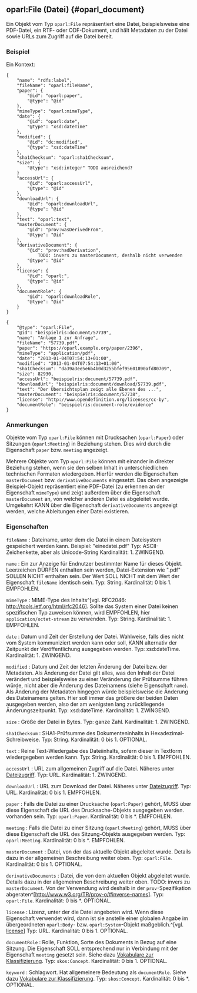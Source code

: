 oparl:File (Datei)  {#oparl_document}
----------------------

Ein Objekt vom Typ `oparl:File` repräsentiert eine Datei,
beispielsweise eine PDF-Datei, ein RTF- oder ODF-Dokument,
und hält Metadaten zu der Datei sowie URLs zum Zugriff auf 
die Datei bereit.

### Beispiel ###

Ein Kontext:

~~~~~
{
    "name": "rdfs:label",
    "fileName": "oparl:fileName",
    "paper": {
        "@id": "oparl:paper",
        "@type": "@id"
    },
    "mimeType": "oparl:mimeType",
    "date": {
        "@id": "oparl:date",
        "@type": "xsd:dateTime"
    },
    "modified": {
        "@id": "dc:modified",
        "@type": "xsd:dateTime"
    },
    "sha1Checksum": "oparl:sha1Checksum",
    "size": {
        "@type": "xsd:integer" TODO ausreichend?
    }
    "accessUrl": {
        "@id": "oparl:accessUrl",
        "@type": "@id"
    },
    "downloadUrl": {
        "@id": "oparl:downloadUrl",
        "@type": "@id"
    },
    "text": "oparl:text",
    "masterDocument": {
        "@id": "prov:wasDerivedFrom",
        "@type": "@id"
    },
    "derivativeDocument": {
        "@id": "prov:hadDerivation",
            TODO: invers zu masterDocument, deshalb nicht verwenden
        "@type": "@id"
    },  
    "license": {
        "@id": "oparl:",
        "@type": "@id"
    },
    "documentRole": {
        "@id": "oparl:downloadRole",
        "@type": "@id"
    }
}
~~~~~


~~~~~  {#document_ex1 .json}
{
    "@type": "oparl:File",
    "@id": "beispielris:document/57739",
    "name": "Anlage 1 zur Anfrage",
    "fileName": "57739.pdf",
    "paper": "https://oparl.example.org/paper/2396",
    "mimeType": "application/pdf",
    "date": "2013-01-04T07:54:13+01:00",
    "modified": "2013-01-04T07:54:13+01:00",
    "sha1Checksum": "da39a3ee5e6b4b0d3255bfef95601890afd80709",
    "size": 82930,
    "accessUrl": "beispielris:document/57739.pdf",
    "downloadUrl": "beispielris:document/download/57739.pdf",
    "text": "Der Übersichtsplan zeigt alle Ebenen des ...",
    "masterDocument": "beispielris:document/57738",
    "license": "http://www.opendefinition.org/licenses/cc-by",
    "documentRole": "beispielris:document-role/evidence"
}
~~~~~

### Anmerkungen ###

Objekte vom Typ `oparl:File` können mit Drucksachen (`oparl:Paper`)
oder Sitzungen (`oparl:Meeting`) in Beziehung stehen. Dies wird durch 
die Eigenschaft `paper` bzw. `meeting` angezeigt.

Mehrere Objekte vom Typ `oparl:File` können mit einander in direkter
Beziehung stehen, wenn sie den selben Inhalt in unterschiedlichen
technischen Formaten wiedergeben. Hierfür werden die Eigenschaften
`masterDocument` bzw. `derivativeDocuments` eingesetzt. Das oben angezeigte
Beispiel-Objekt repräsentiert eine PDF-Datei (zu erkennen an der
Eigenschaft `mimeType`) und zeigt außerdem über die Eigenschaft 
`masterDocument` an, von welcher anderen Datei es abgeleitet wurde.
Umgekehrt KANN über die Eigenschaft `derivativeDocuments` angezeigt
werden, welche Ableitungen einer Datei existieren.

### Eigenschaften ###

`fileName`
:   Dateiname, unter dem die Datei in einem Dateisystem gespeichert werden
    kann. Beispiel: "einedatei.pdf"
    Typ: ASCII-Zeichenkette, aber als Unicode-String
    Kardinalität: 1.
    ZWINGEND.

`name`
:   Ein zur Anzeige für Endnutzer bestimmter Name für dieses Objekt.
    Leerzeichen DÜRFEN enthalten sein werden, Datei-Extension wie ".pdf" SOLLEN
    NICHT enthalten sein.
    Der Wert SOLL NICHT mit dem Wert der Eigenschaft `fileName` identisch
    sein.
    Typ: String.
    Kardinalität: 0 bis 1.
    EMPFOHLEN.

`mimeType`
:   MIME-Type des Inhalts^[vgl. RFC2046: <http://tools.ietf.org/html/rfc2046>].
    Sollte das System einer Datei keinen
    spezifischen Typ zuweisen können, wird EMPFOHLEN, hier 
    `application/octet-stream` zu verwenden.
    Typ: String.
    Kardinalität: 1.
    EMPFOHLEN.

`date`
:   Datum und Zeit der Erstellung der Datei. Wahlweise, falls dies nicht
    vom System kommuniziert werden kann oder soll, KANN alternativ
    der Zeitpunkt der Veröffentlichung ausgegeben werden.
    Typ: xsd:dateTime.
    Kardinalität: 1.
    ZWINGEND.

`modified`
:   Datum und Zeit der letzten Änderung der Datei bzw. der Metadaten. Als
    Änderung der Datei gilt alles, was den Inhalt der Datei verändert und
    beispielsweise zu einer Veränderung der Prüfsumme führen würde, nicht
    aber die Änderung des Dateinamens (siehe Eigenschaft `name`). Als 
    Änderung der Metadaten hingegen würde beispielsweise die Änderung des 
    Dateinamens gelten. Hier soll immer das größere der beiden Daten
    ausgegeben werden, also der am wenigsten lang zurückliegende
    Änderungszeitpunkt.
    Typ: xsd:dateTime.
    Kardinalität: 1.
    ZWINGEND.

`size`
:   Größe der Datei in Bytes.
    Typ: ganze Zahl.
    Kardinalität: 1.
    ZWINGEND.

`sha1Checksum`
:   SHA1-Prüfsumme des Dokumenteninhalts in Hexadezimal-Schreibweise.
    Typ: String.
    Kardinalität: 0 bis 1.
    OPTIONAL.
    
`text`
:   Reine Text-Wiedergabe des Dateiinhalts, sofern dieser in Textform
    wiedergegeben werden kann.
    Typ: String.
    Kardinalität: 0 bis 1.
    EMPFOHLEN.

`accessUrl`
:   URL zum allgemeinen Zugriff auf die Datei. Näheres unter [Dateizugriff](#dateizugriff).
    Typ: URL.
    Kardinalität: 1.
    ZWINGEND.

`downloadUrl`
:   URL zum Download der Datei. Näheres unter [Dateizugriff](#dateizugriff).
    Typ: URL.
    Kardinalität: 0 bis 1.
    EMPFOHLEN.

`paper`
:   Falls die Datei zu einer Drucksache (`oparl:Paper`) gehört, MUSS über diese Eigenschaft die
    URL des Drucksache-Objekts ausgegeben werden.
    vorhanden sein.
    Typ: `oparl:Paper`.
    Kardinalität: 0 bis *.
    EMPFOHLEN.

`meeting`
:   Falls die Datei zu einer Sitzung (`oparl:Meeting`) gehört, MUSS über diese Eigenschaft
    die URL des Sitzung-Objekts ausgegeben werden.
    Typ: `oparl:Meeting`.
    Kardinalität: 0 bis *.
    EMPFOHLEN.

`masterDocument`
:   Datei, von der das aktuelle Objekt abgeleitet wurde. Details dazu in der
    allgemeinen Beschreibung weiter oben.
    Typ: `oparl:File`.
    Kardinalität: 0 bis 1.
    OPTIONAL.

`derivativeDocuments`
:   Datei, die von dem aktuellen Objekt abgeleitet wurde. Details dazu in der
    allgemeinen Beschreibung weiter oben.
    TODO: invers zu `masterDocument`. Von der Verwendung
    wird deshalb in der `prov`-Spezifikation abgeraten^[<http://www.w3.org/TR/prov-o/#inverse-names>].
    Typ: `oparl:File`.
    Kardinalität: 0 bis *.
    OPTIONAL.

`license`
:   Lizenz, unter der die Datei angeboten wird. Wenn diese Eigenschaft verwendet
    wird, dann ist sie anstelle einer globalen Angabe im übergeordneten
    `oparl:Body`- bzw. `oparl:System`-Objekt maßgeblich.^[vgl. [license](#eigenschaft_license)]
    Typ: URL.
    Kardinalität: 0 bis 1.
    OPTIONAL.

`documentRole`
:   Rolle, Funktion, Sorte des Dokuments in Bezug auf eine Sitzung. Die Eigenschaft
    SOLL entsprechend nur in Verbindung mit der Eigenschaft `meeting` gesetzt sein.
    Siehe dazu [Vokabulare zur Klassifizierung](#vokabulare_klassifizierung).
    Typ: `skos:Concept`.
    Kardinalität: 0 bis 1.
    OPTIONAL.

`keyword`
:   Schlagwort. Hat allgemeinere Bedeutung als `documentRole`.
    Siehe dazu [Vokabulare zur Klassifizierung](#vokabulare_klassifizierung).
    Typ: `skos:Concept`.
    Kardinalität: 0 bis *.
    OPTIONAL.
